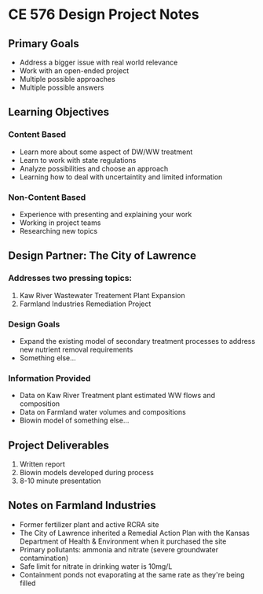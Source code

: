 # CE 576 Design Project Notes

## Primary Goals
* Address a bigger issue with real world relevance
* Work with an open-ended project
* Multiple possible approaches
* Multiple possible answers

## Learning Objectives

### Content Based
* Learn more about some aspect of DW/WW treatment
* Learn to work with state regulations
* Analyze possibilities and choose an approach
* Learning how to deal with uncertaintity and limited information

### Non-Content Based
* Experience with presenting and explaining your work
* Working in project teams
* Researching new topics

## Design Partner: The City of Lawrence
### Addresses two pressing topics:
1. Kaw River Wastewater Treatement Plant Expansion
2. Farmland Industries Remediation Project
### Design Goals
* Expand the existing model of secondary treatment processes to address new nutrient removal requirements
* Something else...
### Information Provided
* Data on Kaw River Treatment plant estimated WW flows and composition
* Data on Farmland water volumes and compositions
* Biowin model of something else...

## Project Deliverables
1. Written report
2. Biowin models developed during process
3. 8-10 minute presentation

## Notes on Farmland Industries
* Former fertilizer plant and active RCRA site
* The City of Lawrence inherited a Remedial Action Plan with the Kansas Department of Health & Environment when it purchased the site
* Primary pollutants: ammonia and nitrate (severe groundwater contamination)
* Safe limit for nitrate in drinking water is 10mg/L
* Containment ponds not evaporating at the same rate as they're being filled

